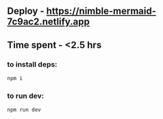 ## Deploy - https://nimble-mermaid-7c9ac2.netlify.app
## Time spent - <2.5 hrs

### to install deps:
```sh
npm i
```
### to run dev:
```sh
npm run dev
```
